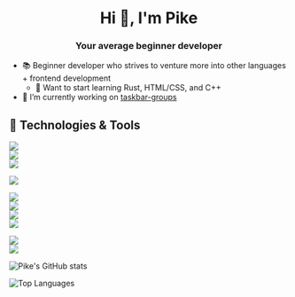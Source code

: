 
<h1 align="center">Hi 👋, I'm Pike</h1>  
<h3 align="center">Your average beginner developer</h3>  
  
- 📚 Beginner developer who strives to venture more into other languages + frontend development
   - 📝 Want to start learning Rust, HTML/CSS, and C++
- 🔭 I’m currently working on [taskbar-groups](https://github.com/PikeNote/taskbar-groups-pike-beta)
  
  
## 🔧 Technologies & Tools
![](https://img.shields.io/badge/Editor-IntelliJ_IDEA-informational?style=for-the-badge&logo=intellij-idea&logoColor=white&color=2bbc8a)  
![](https://img.shields.io/badge/Editor-Visual_Studio-informational?style=for-the-badge&logo=visualstudio&logoColor=white&color=2bbc8a)  
![](https://img.shields.io/badge/Editor-Visual_Studio_Code-informational?style=for-the-badge&logo=visualstudiocode&logoColor=white&color=2bbc8a)  

![](https://img.shields.io/badge/Game_Engine-Unity-informational?style=for-the-badge&logo=unity&logoColor=white&color=2bbc8a)  
  
![](https://img.shields.io/badge/Code-Python-informational?style=for-the-badge&logo=python&logoColor=white&color=2bbc8a)  
![](https://img.shields.io/badge/Code-JavaScript-informational?style=for-the-badge&logo=javascript&logoColor=white&color=2bbc8a)  
![](https://img.shields.io/badge/Code-NodeJS-informational?style=for-the-badge&logo=nodedotjs&logoColor=white&color=2bbc8a)  
![](https://img.shields.io/badge/Code-C%23-informational?style=for-the-badge&logo=csharp&logoColor=white&color=2bbc8a)  
   
![](https://img.shields.io/badge/Cloud-Microsoft_Azure-informational?style=for-the-badge&logo=microsoftazure&logoColor=white&color=2bbc8a)  
![](https://img.shields.io/badge/Cloud-Amazon_AWS-informational?style=for-the-badge&logo=amazonaws&logoColor=white&color=2bbc8a)  

![Pike's GitHub stats](https://github-readme-stats.vercel.app/api?username=PikeNote&show_icons=true&theme=radical)

![Top Languages](https://github-readme-stats.vercel.app/api/top-langs/?username=PikeNote&show_icons=true&theme=radical)
